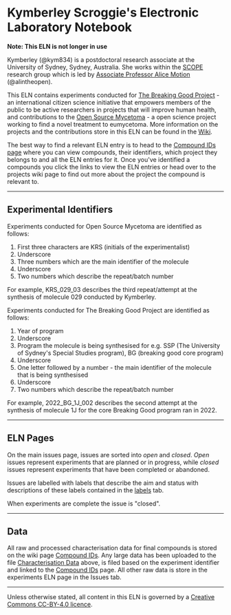 # Kymberley Scroggie's Electronic Laboratory Notebook

__Note: This ELN is not longer in use__

Kymberley (@kym834) is a postdoctoral research associate at the University of Sydney, Sydney, Australia. She works within the [SCOPE](https://github.com/alintheopen/SCOPE) research group which is led by [Associate Professor Alice Motion](http://alicemotion.com/) (@alintheopen).

This ELN contains experiments conducted for [The Breaking Good Project](https://www.breakinggoodproject.com) - an international citizen science initiative that empowers members of the public to be active researchers in projects that will improve human health, and contributions to the [Open Source Mycetoma](https://github.com/OpenSourceMycetoma) - a open science project working to find a novel treatment to eumycetoma. More information on the projects and the contributions store in this ELN can be found in the [Wiki](https://github.com/TheBreakingGoodProject/ELN-Kymberley-Scroggie/wiki).

The best way to find a relevant ELN entry is to head to the [Compound IDs page](https://github.com/TheBreakingGoodProject/ELN-Kymberley-Scroggie/wiki/Compound-IDs) where you can view compounds, their identifiers, which project they belongs to and all the ELN entries for it. Once you've identified a compounds you click the links to view the ELN entries or head over to the projects wiki page to find out more about the project the compound is relevant to.

---
## Experimental Identifiers

Experiments conducted for Open Source Mycetoma are identified as follows:
1. First three characters are KRS (initials of the experimentalist)
2. Underscore
3. Three numbers which are the main identifier of the molecule
4. Underscore
5. Two numbers which describe the repeat/batch number 

For example, KRS_029_03 describes the third repeat/attempt at the synthesis of molecule 029 conducted by Kymberley.

Experiments conducted for The Breaking Good Project are identified as follows:
1. Year of program
2. Underscore
3. Program the molecule is being synthesised for e.g. SSP (The University of Sydney's Special Studies program), BG (breaking good core program)
4. Underscore
5. One letter followed by a number - the main identifier of the molecule that is being synthesised
6. Underscore
7. Two numbers which describe the repeat/batch number

For example, 2022_BG_1J_002 describes the second attempt at the synthesis of molecule 1J for the core Breaking Good program ran in 2022.

---
## ELN Pages

On the main issues page, issues are sorted into _open_ and _closed_. _Open_ issues represent experiments that are planned or in progress, while _closed_ issues represent experiments that have been completed or abandoned. 

Issues are labelled with labels that describe the aim and status with descriptions of these labels contained in the [labels](https://github.com/TheBreakingGoodProject/ELN-Kymberley-Scroggie/labels) tab.

When experiments are complete the issue is "closed".

---
## Data

All raw and processed characterisation data for final compounds is stored on the wiki page [Compound IDs](https://github.com/TheBreakingGoodProject/ELN-Kymberley-Scroggie/wiki/Compound-IDs). Any large data has been uploaded to the file [Characterisation Data](https://github.com/TheBreakingGoodProject/ELN-Kymberley-Scroggie/tree/master/Characterisation%20Data) above, is filed based on the experiment identifier and linked to the [Compound IDs](https://github.com/TheBreakingGoodProject/ELN-Kymberley-Scroggie/wiki/Compound-IDs) page. All other raw data is store in the experiments ELN page in the Issues tab.

---

Unless otherwise stated, all content in this ELN is governed by a [Creative Commons CC-BY-4.0 licence](https://creativecommons.org/licenses/by/4.0/).
